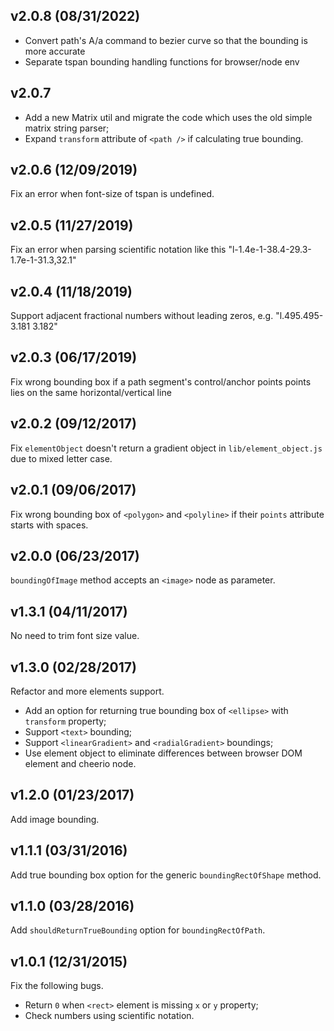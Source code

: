 ## v2.0.8 (08/31/2022)

- Convert path's A/a command to bezier curve so that the bounding is more accurate
- Separate tspan bounding handling functions for browser/node env

## v2.0.7

- Add a new Matrix util and migrate the code which uses the old simple matrix string parser;
- Expand `transform` attribute of `<path />` if calculating true bounding.

## v2.0.6 (12/09/2019)

Fix an error when font-size of tspan is undefined.

## v2.0.5 (11/27/2019)

Fix an error when parsing scientific notation like this "l-1.4e-1-38.4-29.3-1.7e-1-31.3,32.1"

## v2.0.4 (11/18/2019)

Support adjacent fractional numbers without leading zeros, e.g. "l.495.495-3.181 3.182"

## v2.0.3 (06/17/2019)

Fix wrong bounding box if a path segment's control/anchor points points lies on the same horizontal/vertical line

## v2.0.2 (09/12/2017)

Fix `elementObject` doesn't return a gradient object in `lib/element_object.js` due to mixed letter case.

## v2.0.1 (09/06/2017)

Fix wrong bounding box of `<polygon>` and `<polyline>` if their `points` attribute starts with spaces.

## v2.0.0 (06/23/2017)

`boundingOfImage` method accepts an `<image>` node as parameter.

## v1.3.1 (04/11/2017)

No need to trim font size value.

## v1.3.0 (02/28/2017)

Refactor and more elements support.

- Add an option for returning true bounding box of `<ellipse>` with `transform` property;
- Support `<text>` bounding;
- Support `<linearGradient>` and `<radialGradient>` boundings;
- Use element object to eliminate differences between browser DOM element and cheerio node.

## v1.2.0 (01/23/2017)

Add image bounding.

## v1.1.1 (03/31/2016)

Add true bounding box option for the generic `boundingRectOfShape` method.

## v1.1.0 (03/28/2016)

Add `shouldReturnTrueBounding` option for `boundingRectOfPath`.

## v1.0.1 (12/31/2015)

Fix the following bugs.

- Return `0` when `<rect>` element is missing `x` or `y` property;
- Check numbers using scientific notation.